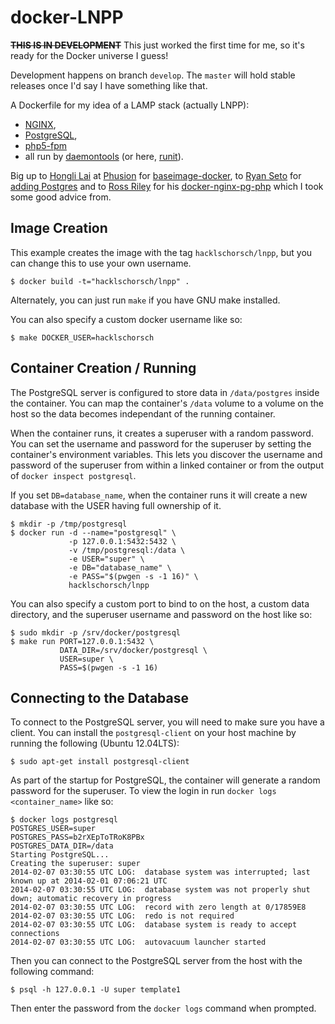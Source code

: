 # docker-LNPP

<s>**THIS IS IN DEVELOPMENT**</s> This just worked the first time for me, so it's ready for the Docker universe I guess!

Development happens on branch `develop`.
The `master` will hold stable releases once I'd say I have something like that.

A Dockerfile for my idea of a LAMP stack (actually LNPP):
- [NGINX][nginx],
- [PostgreSQL][postgresql],
- [php5-fpm][php5-fpm]
- all run by [daemontools][daemontools] (or here, [runit][runit]).

Big up to [Hongli Lai](https://github.com/FooBarWidget) at [Phusion](http://www.phusion.nl/) for [baseimage-docker](https://github.com/phusion/baseimage-docker), to [Ryan Seto](https://github.com/Painted-Fox) for [adding Postgres](https://github.com/Painted-Fox/docker-postgresql) and to [Ross Riley](https://github.com/rossriley) for his [docker-nginx-pg-php](https://github.com/rossriley/docker-nginx-pg-php) which I took some good advice from.

[postgresql]: http://www.postgresql.org/
[NGINX]: http://nginx.org/
[php5-fpm]: http://php-fpm.org/
[runit]: http://smarden.org/runit/
[daemontools]: http://cr.yp.to/daemontools.html

## Image Creation

This example creates the image with the tag `hacklschorsch/lnpp`, but you can change this to use your own username.

```
$ docker build -t="hacklschorsch/lnpp" .
```

Alternately, you can just run `make` if you have GNU make installed.

You can also specify a custom docker username like so:

```
$ make DOCKER_USER=hacklschorsch
```

## Container Creation / Running

The PostgreSQL server is configured to store data in `/data/postgres` inside the container.
You can map the container's `/data` volume to a volume on the host so the data becomes independant of the running container.

When the container runs, it creates a superuser with a random password.
You can set the username and password for the superuser by setting the container's environment variables.
This lets you discover the username and password of the superuser from within a linked container or from the output of `docker inspect postgresql`.

If you set `DB=database_name`, when the container runs it will create a new
database with the USER having full ownership of it.

``` shell
$ mkdir -p /tmp/postgresql
$ docker run -d --name="postgresql" \
             -p 127.0.0.1:5432:5432 \
             -v /tmp/postgresql:/data \
             -e USER="super" \
             -e DB="database_name" \
             -e PASS="$(pwgen -s -1 16)" \
             hacklschorsch/lnpp
```

You can also specify a custom port to bind to on the host, a custom data
directory, and the superuser username and password on the host like so:

``` shell
$ sudo mkdir -p /srv/docker/postgresql
$ make run PORT=127.0.0.1:5432 \
           DATA_DIR=/srv/docker/postgresql \
           USER=super \
           PASS=$(pwgen -s -1 16)
```

## Connecting to the Database

To connect to the PostgreSQL server, you will need to make sure you have
a client.  You can install the `postgresql-client` on your host machine by
running the following (Ubuntu 12.04LTS):

``` shell
$ sudo apt-get install postgresql-client
```

As part of the startup for PostgreSQL, the container will generate a random
password for the superuser.  To view the login in run `docker logs
<container_name>` like so:

``` shell
$ docker logs postgresql
POSTGRES_USER=super
POSTGRES_PASS=b2rXEpToTRoK8PBx
POSTGRES_DATA_DIR=/data
Starting PostgreSQL...
Creating the superuser: super
2014-02-07 03:30:55 UTC LOG:  database system was interrupted; last known up at 2014-02-01 07:06:21 UTC
2014-02-07 03:30:55 UTC LOG:  database system was not properly shut down; automatic recovery in progress
2014-02-07 03:30:55 UTC LOG:  record with zero length at 0/17859E8
2014-02-07 03:30:55 UTC LOG:  redo is not required
2014-02-07 03:30:55 UTC LOG:  database system is ready to accept connections
2014-02-07 03:30:55 UTC LOG:  autovacuum launcher started
```

Then you can connect to the PostgreSQL server from the host with the following
command:

``` shell
$ psql -h 127.0.0.1 -U super template1
```

Then enter the password from the `docker logs` command when prompted.

